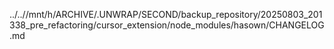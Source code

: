 ../..//mnt/h/ARCHIVE/.UNWRAP/SECOND/backup_repository/20250803_201338_pre_refactoring/cursor_extension/node_modules/hasown/CHANGELOG.md